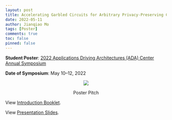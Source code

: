 ```yaml
---
layout: post
title: Accelerating Garbled Circuits for Arbitrary Privacy-Preserving Computation (2022 ADA Poster)
date: 2022-05-11
author: Jianqiao Mo
tags: [Poster]
comments: true
toc: false
pinned: false
---
```

**Student Poster**:
[2022 Applications Driving Architectures (ADA) Center Annual Symposium](https://adacenter.org/symposium2022) 

**Date of Symposium**: May 10–12, 2022


<div align="center">
    <img src="https://raw.githubusercontent.com/jianqiaomo/mywebpage/master/images/HAAC_ada_poster_pitch.JPG"/>
    <p>Poster Pitch</p>
</div>

View [Introduction Booklet](https://nyu0-my.sharepoint.com/:b:/g/personal/jm8782_nyu_edu/EeuNup1jkFRNm0mxrbdwUIIBtbcsMC5POb9p0VdRZZQP1Q).

View [Presentation Slides](https://nyu0-my.sharepoint.com/:b:/g/personal/jm8782_nyu_edu/EaNPGtm-nrFErnByCm3YrXkBPcoOU-cxPz_24qiIWSW7gQ).

